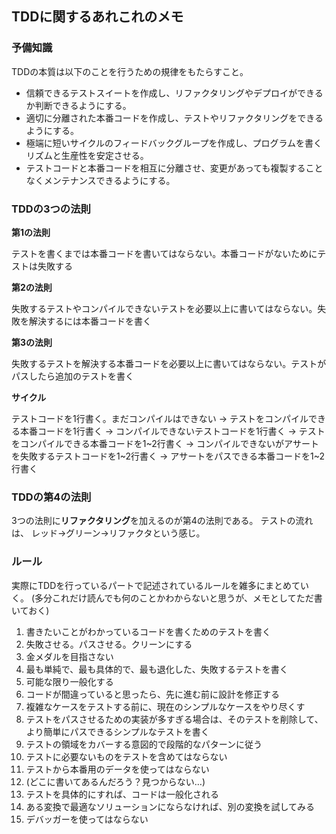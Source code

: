 ## TDDに関するあれこれのメモ

### 予備知識

TDDの本質は以下のことを行うための規律をもたらすこと。

* 信頼できるテストスイートを作成し、リファクタリングやデプロイができるか判断できるようにする。
* 適切に分離された本番コードを作成し、テストやリファクタリングをできるようにする。
* 極端に短いサイクルのフィードバックグループを作成し、プログラムを書くリズムと生産性を安定させる。
* テストコードと本番コードを相互に分離させ、変更があっても複製することなくメンテナンスできるようにする。

### TDDの3つの法則

**第1の法則**

テストを書くまでは本番コードを書いてはならない。本番コードがないためにテストは失敗する

**第2の法則**

失敗するテストやコンパイルできないテストを必要以上に書いてはならない。失敗を解決するには本番コードを書く

**第3の法則**

失敗するテストを解決する本番コードを必要以上に書いてはならない。テストがパスしたら追加のテストを書く

**サイクル**

テストコードを1行書く。まだコンパイルはできない
→ テストをコンパイルできる本番コードを1行書く
→ コンパイルできないテストコードを1行書く
→ テストをコンパイルできる本番コードを1~2行書く
→ コンパイルできないがアサートを失敗するテストコードを1~2行書く
→ アサートをパスできる本番コードを1~2行書く

### TDDの第4の法則

3つの法則に**リファクタリング**を加えるのが第4の法則である。
テストの流れは、 レッド→グリーン→リファクタという感じ。

### ルール

実際にTDDを行っているパートで記述されているルールを雑多にまとめていく。
(多分これだけ読んでも何のことかわからないと思うが、メモとしてただ書いておく)

1. 書きたいことがわかっているコードを書くためのテストを書く
2. 失敗させる。パスさせる。クリーンにする
3. 金メダルを目指さない
4. 最も単純で、最も具体的で、最も退化した、失敗するテストを書く
5. 可能な限り一般化する
6. コードが間違っていると思ったら、先に進む前に設計を修正する
7. 複雑なケースをテストする前に、現在のシンプルなケースをやり尽くす
8. テストをパスさせるための実装が多すぎる場合は、そのテストを削除して、より簡単にパスできるシンプルなテストを書く
9. テストの領域をカバーする意図的で段階的なパターンに従う
10. テストに必要ないものをテストを含めてはならない
11. テストから本番用のデータを使ってはならない
12. (どこに書いてあるんだろう？見つからない…)
13. テストを具体的にすれば、コードは一般化される
14. ある変換で最適なソリューションにならなければ、別の変換を試してみる
15. デバッガーを使ってはならない
